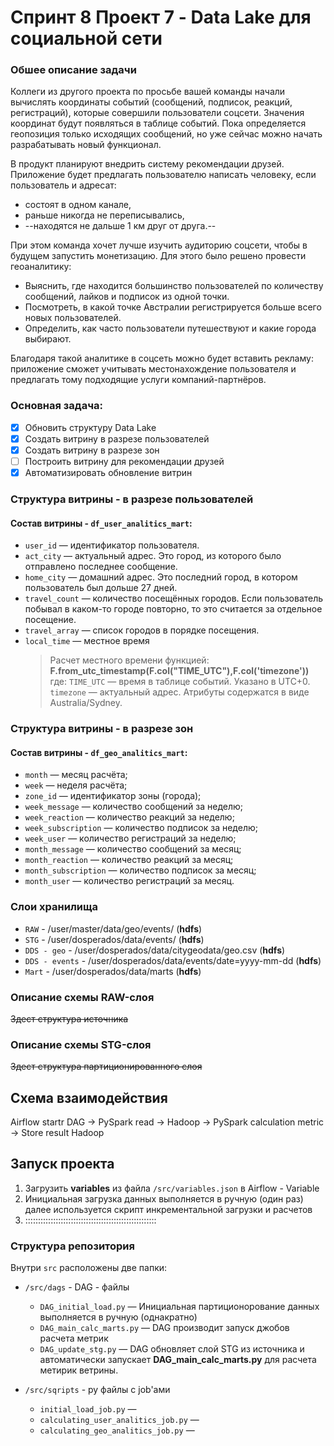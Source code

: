 # Спринт 8 Проект 7 - Data Lake для социальной сети

### Обшее описание задачи
Коллеги из другого проекта по просьбе вашей команды начали вычислять координаты событий (сообщений, подписок, реакций, регистраций), которые совершили пользователи соцсети. Значения координат будут появляться в таблице событий. Пока определяется геопозиция только исходящих сообщений, но уже сейчас можно начать разрабатывать новый функционал.

В продукт планируют внедрить систему рекомендации друзей. Приложение будет предлагать пользователю написать человеку, если пользователь и адресат:
- состоят в одном канале,
- раньше никогда не переписывались,
- --находятся не дальше 1 км друг от друга.--

При этом команда хочет лучше изучить аудиторию соцсети, чтобы в будущем запустить монетизацию. Для этого было решено провести геоаналитику:
- Выяснить, где находится большинство пользователей по количеству сообщений, лайков и подписок из одной точки.
- Посмотреть, в какой точке Австралии регистрируется больше всего новых пользователей.
- Определить, как часто пользователи путешествуют и какие города выбирают.

Благодаря такой аналитике в соцсеть можно будет вставить рекламу: приложение сможет учитывать местонахождение пользователя и предлагать тому подходящие услуги компаний-партнёров.

### Основная задача:
- [x] Обновить структуру Data Lake
- [x] Создать витрину в разрезе пользователей
- [x] Создать витрину в разрезе зон
- [ ] Построить витрину для рекомендации друзей
- [x] Автоматизировать обновление витрин

### Структура витрины - в разрезе пользователей
#### Состав витрины - `df_user_analitics_mart`:
* `user_id` — идентификатор пользователя.
* `act_city` — актуальный адрес. Это город, из которого было отправлено последнее сообщение.
* `home_city` — домашний адрес. Это последний город, в котором пользователь был дольше 27 дней.
* `travel_count` — количество посещённых городов. Если пользователь побывал в каком-то городе повторно, то это считается за отдельное посещение.
* `travel_array` — список городов в порядке посещения.
* `local_time`  —  местное время 
	> Расчет местного времени функцией: **F.from_utc_timestamp(F.col("TIME_UTC"),F.col('timezone'))** где:
		 `TIME_UTC` — время в таблице событий. Указано в UTC+0.
		 `timezone` — актуальный адрес. Атрибуты содержатся в виде Australia/Sydney.

### Структура витрины - в разрезе зон
#### Состав витрины - `df_geo_analitics_mart`:
* `month` — месяц расчёта;
* `week` — неделя расчёта;
* `zone_id` — идентификатор зоны (города);
* `week_message` — количество сообщений за неделю;
* `week_reaction` — количество реакций за неделю;
* `week_subscription` — количество подписок за неделю;
* `week_user` — количество регистраций за неделю;
* `month_message` — количество сообщений за месяц;
* `month_reaction` — количество реакций за месяц;
* `month_subscription` — количество подписок за месяц;
* `month_user` — количество регистраций за месяц.

### Слои хранилища
* `RAW` - /user/master/data/geo/events/ (**hdfs**)
* `STG` - /user/dosperados/data/events/ (**hdfs**)
* `DDS - geo` - /user/dosperados/data/citygeodata/geo.csv (**hdfs**)
* `DDS - events` - /user/dosperados/data/events/date=yyyy-mm-dd (**hdfs**)
* `Mart` - /user/dosperados/data/marts (**hdfs**)


### Описание схемы RAW-слоя
~~Здест структура источника~~

### Описание схемы STG-слоя
~~Здест структура партиционированного слоя~~

## Схема взаимодействия
Airflow startr DAG -> PySpark read -> Hadoop -> PySpark calculation metric -> Store result Hadoop



## Запуск проекта
1. Загрузить **variables** из файла `/src/variables.json` в Airflow - Variable
2. Инициальная загрузка данных выполняется в ручную (один раз) далее используется скрипт инкрементальной загрузки и расчетов
3. ::::::::::::::::::::::::::::::::::::::::::::::::::::

### Структура репозитория

Внутри `src` расположены две папки:
- `/src/dags` - DAG - файлы
	- `DAG_initial_load.py` — Инициальная партиционорование данных  выполняется в ручную (однакратно)  
	- `DAG_main_calc_marts.py` — DAG производит запуск джобов расчета метрик
	- `DAG_update_stg.py` — DAG обновляет слой STG из источника и автоматически запускает **DAG_main_calc_marts.py** для расчета метирик ветрины.
	
- `/src/sqripts` - py файлы c job'ами
	- `initial_load_job.py` — 
	- `calculating_user_analitics_job.py` — 
	- `calculating_geo_analitics_job.py` — 
